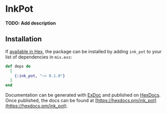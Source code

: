 # InkPot

**TODO: Add description**

## Installation

If [available in Hex](https://hex.pm/docs/publish), the package can be installed
by adding `ink_pot` to your list of dependencies in `mix.exs`:

```elixir
def deps do
  [
    {:ink_pot, "~> 0.1.0"}
  ]
end
```

Documentation can be generated with [ExDoc](https://github.com/elixir-lang/ex_doc)
and published on [HexDocs](https://hexdocs.pm). Once published, the docs can
be found at [https://hexdocs.pm/ink_pot](https://hexdocs.pm/ink_pot).

